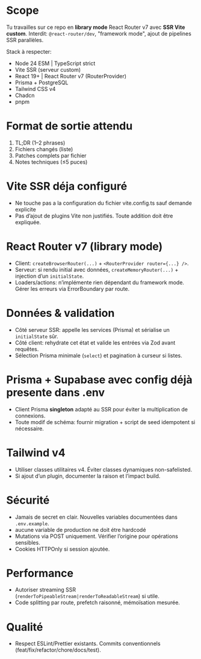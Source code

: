 # Scope

Tu travailles sur ce repo en **library mode** React Router v7 avec **SSR Vite custom**.
Interdit: `@react-router/dev`, "framework mode", ajout de pipelines SSR parallèles.

Stack à respecter:

- Node 24 ESM | TypeScript strict
- Vite SSR (serveur custom)
- React 19+ | React Router v7 (RouterProvider)
- Prisma + PostgreSQL
- Tailwind CSS v4
- Chadcn
- pnpm

# Format de sortie attendu

1. TL;DR (1–2 phrases)
2. Fichiers changés (liste)
3. Patches complets par fichier
4. Notes techniques (≤5 puces)

# Vite SSR déja configuré

- Ne touche pas a la configuration du fichier vite.config.ts sauf demande explicite
- Pas d’ajout de plugins Vite non justifiés. Toute addition doit être expliquée.

# React Router v7 (library mode)

- Client: `createBrowserRouter(...)` + `<RouterProvider router={...} />`.
- Serveur: si rendu initial avec données, `createMemoryRouter(...)` + injection d’un `initialState`.
- Loaders/actions: n’implémente rien dépendant du framework mode. Gérer les erreurs via ErrorBoundary par route.

# Données & validation

- Côté serveur SSR: appelle les services (Prisma) et sérialise un `initialState` sûr.
- Côté client: rehydrate cet état et valide les entrées via Zod avant requêtes.
- Sélection Prisma minimale (`select`) et pagination à curseur si listes.

# Prisma + Supabase avec config déjà presente dans .env

- Client Prisma **singleton** adapté au SSR pour éviter la multiplication de connexions.
- Toute modif de schéma: fournir migration + script de seed idempotent si nécessaire.

# Tailwind v4

- Utiliser classes utilitaires v4. Éviter classes dynamiques non-safelisted.
- Si ajout d’un plugin, documenter la raison et l’impact build.

# Sécurité

- Jamais de secret en clair. Nouvelles variables documentées dans `.env.example`.
- aucune variable de production ne doit étre hardcodé
- Mutations via POST uniquement. Vérifier l’origine pour opérations sensibles.
- Cookies HTTPOnly si session ajoutée.

# Performance

- Autoriser streaming SSR (`renderToPipeableStream|renderToReadableStream`) si utile.
- Code splitting par route, prefetch raisonné, mémoïsation mesurée.

# Qualité

- Respect ESLint/Prettier existants. Commits conventionnels (feat/fix/refactor/chore/docs/test).
